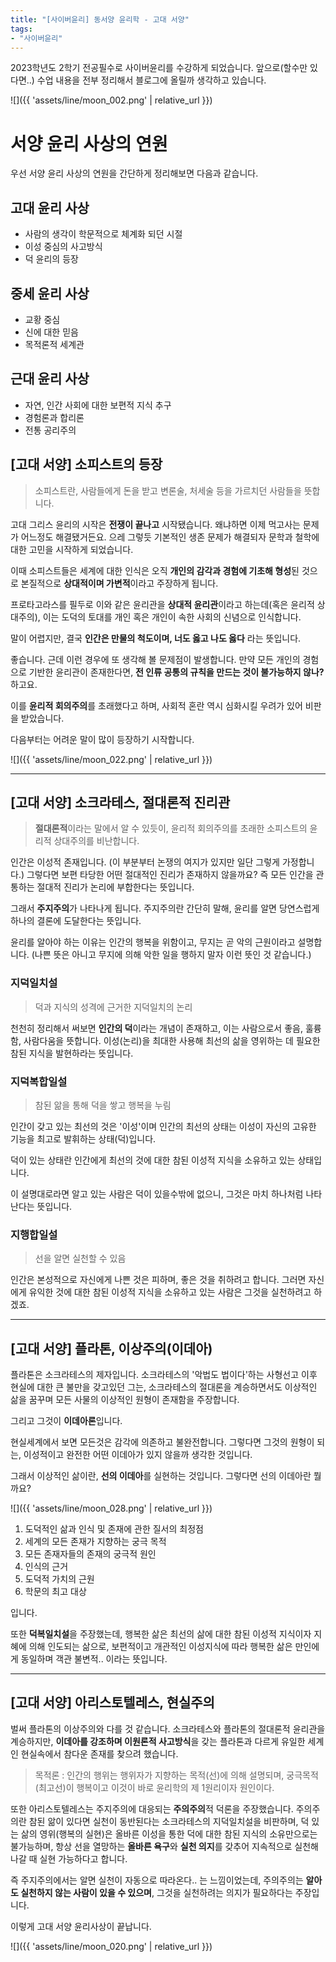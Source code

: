 ```yaml
---
title: "[사이버윤리] 동서양 윤리학 - 고대 서양"
tags:
- "사이버윤리"
---
```


2023학년도 2학기 전공필수로 사이버윤리를 수강하게 되었습니다. 앞으로(할수만 있다면..) 수업 내용을 전부 정리해서 블로그에 올릴까 생각하고 있습니다.

![]({{ 'assets/line/moon_002.png' | relative_url }})

# 서양 윤리 사상의 연원
우선 서양 윤리 사상의 연원을 간단하게 정리해보면 다음과 같습니다.
## 고대 윤리 사상
- 사람의 생각이 학문적으로 체계화 되던 시절
- 이성 중심의 사고방식
- 덕 윤리의 등장
## 중세 윤리 사상
- 교황 중심
- 신에 대한 믿음
- 목적론적 세계관
## 근대 윤리 사상
- 자연, 인간 사회에 대한 보편적 지식 추구
- 경험론과 합리론
- 전통 공리주의

## [고대 서양] 소피스트의 등장
> 소피스트란, 사람들에게 돈을 받고 변론술, 처세술 등을 가르치던 사람들을 뜻합니다.

고대 그리스 윤리의 시작은 **전쟁이 끝나고** 시작됐습니다. 왜냐하면 이제 먹고사는 문제가 어느정도 해결됐거든요. 으레 그렇듯 기본적인 생존 문제가 해결되자 문학과 철학에 대한 고민을 시작하게 되었습니다.

이때 소피스트들은 세계에 대한 인식은 오직 **개인의 감각과 경험에 기초해 형성**된 것으로 본질적으로 **상대적이며 가변적**이라고 주장하게 됩니다.

프로타고라스를 필두로 이와 같은 윤리관을 **상대적 윤리관**이라고 하는데(혹은 윤리적 상대주의), 이는 도덕의 토대를 개인 혹은 개인이 속한 사회의 신념으로 인식합니다.

말이 어렵지만, 결국 **인간은 만물의 척도이며, 너도 옳고 나도 옳다** 라는 뜻입니다.

좋습니다. 근데 이런 경우에 또 생각해 볼 문제점이 발생합니다. 만약 모든 개인의 경험으로 기반한 윤리관이 존재한다면, **전 인류 공통의 규칙을 만드는 것이 불가능하지 않나?** 하고요.

이를 **윤리적 회의주의**를 초래했다고 하며, 사회적 혼란 역시 심화시킬 우려가 있어 비판을 받았습니다.

다음부터는 어려운 말이 많이 등장하기 시작합니다.

![]({{ 'assets/line/moon_022.png' | relative_url }})

***

## [고대 서양] 소크라테스, 절대론적 진리관
> **절대론적**이라는 말에서 알 수 있듯이, 윤리적 회의주의를 초래한 소피스트의 윤리적 상대주의를 비난합니다.

인간은 이성적 존재입니다. (이 부분부터 논쟁의 여지가 있지만 일단 그렇게 가정합니다.) 그렇다면 보편 타당한 어떤 절대적인 진리가 존재하지 않을까요? 즉 모든 인간을 관통하는 절대적 진리가 논리에 부합한다는 뜻입니다.

그래서 **주지주의**가 나타나게 됩니다. 주지주의란 간단히 말해, 윤리를 알면 당연스럽게 하나의 결론에 도달한다는 뜻입니다.

윤리를 알아야 하는 이유는 인간의 행복을 위함이고, 무지는 곧 악의 근원이라고 설명합니다. (나쁜 뜻은 아니고 무지에 의해 악한 일을 행하지 말자 이런 뜻인 것 같습니다.)

### 지덕일치설
> 덕과 지식의 성격에 근거한 지덕일치의 논리

천천히 정리해서 써보면 **인간의 덕**이라는 개념이 존재하고, 이는 사람으로서 좋음, 훌륭함, 사람다움을 뜻합니다.
이성(논리)을 최대한 사용해 최선의 삶을 영위하는 데 필요한 참된 지식을 발현하라는 뜻입니다.

### 지덕복합일설
> 참된 앎을 통해 덕을 쌓고 행복을 누림

인간이 갖고 있는 최선의 것은 '이성'이며 인간의 최선의 상태는 이성이 자신의 고유한 기능을 최고로 발휘하는 상태(덕)입니다.

덕이 있는 상태란 인간에게 최선의 것에 대한 참된 이성적 지식을 소유하고 있는 상태입니다.

이 설명대로라면 알고 있는 사람은 덕이 있을수밖에 없으니, 그것은 마치 하나처럼 나타난다는 뜻입니다.

### 지행합일설
> 선을 알면 실천할 수 있음

인간은 본성적으로 자신에게 나쁜 것은 피하며, 좋은 것을 취하려고 합니다. 그러면 자신에게 유익한 것에 대한 참된 이성적 지식을 소유하고 있는 사람은 그것을 실천하려고 하겠죠.

***

## [고대 서양] 플라톤, 이상주의(이데아)
플라톤은 소크라테스의 제자입니다. 소크라테스의 '악법도 법이다'하는 사형선고 이후 현실에 대한 큰 불만을 갖고있던 그는, 소크라테스의 절대론을 계승하면서도 이상적인 삶을 꿈꾸며 모든 사물의 이상적인 원형이 존재함을 주장합니다.

그리고 그것이 **이데아론**입니다.

현실세계에서 보면 모든것은 감각에 의존하고 불완전합니다. 그렇다면 그것의 원형이 되는, 이성적이고 완전한 어떤 이데아가 있지 않을까 생각한 것입니다.

그래서 이상적인 삶이란, **선의 이데아**를 실현하는 것입니다.
그렇다면 선의 이데아란 뭘까요?

![]({{ 'assets/line/moon_028.png' | relative_url }})

1. 도덕적인 삶과 인식 및 존재에 관한 질서의 최정점
2. 세계의 모든 존재가 지향하는 궁극 목적
3. 모든 존재자들의 존재의 궁극적 원인
4. 인식의 근거
5. 도덕적 가치의 근원
6. 학문의 최고 대상

입니다.

또한 **덕복일치설**을 주장했는데, 행복한 삶은 최선의 삶에 대한 참된 이성적 지식이자 지혜에 의해 인도되는 삶으로, 보편적이고 개관적인 이성지식에 따라 행복한 삶은 만인에게 동일하며 객관 불변적.. 이라는 뜻입니다.

***

## [고대 서양] 아리스토텔레스, 현실주의
벌써 플라톤의 이상주의와 다를 것 같습니다. 소크라테스와 플라톤의 절대론적 윤리관을 계승하지만, **이데아를 강조하며 이원론적 사고방식**을 갖는 플라톤과 다르게 유일한 세계인 현실속에서 참다운 존재를 찾으려 했습니다.

>목적론 : 인간의 행위는 행위자가 지향하는 목적(선)에 의해 설명되며, 궁극목적(최고선)이 행복이고 이것이 바로 윤리학의 제 1원리이자 원인이다.

또한 아리스토텔레스는 주지주의에 대응되는 **주의주의**적 덕론을 주장했습니다. 주의주의란 참된 앎이 있다면 실천이 동반된다는 소크라테스의 지덕일치설을 비판하며, 덕 있는 삶의 영위(행복의 실현)은 올바른 이성을 통한 덕에 대한 참된 지식의 소유만으로는 불가능하며, 항상 선을 열망하는 **올바른 욕구**와 **실천 의지**를 갖추어 지속적으로 실천해 나갈 때 실현 가능하다고 합니다.

즉 주지주의에서는 알면 실천이 자동으로 따라온다.. 는 느낌이었는데, 주의주의는 **알아도 실천하지 않는 사람이 있을 수 있으며**, 그것을 실천하려는 의지가 필요하다는 주장입니다.

이렇게 고대 서양 윤리사상이 끝납니다.

![]({{ 'assets/line/moon_020.png' | relative_url }})
